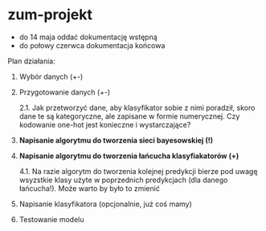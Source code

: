 # zum-projekt

- do 14 maja oddać dokumentację wstępną
- do połowy czerwca dokumentacja końcowa

Plan działania:
1. Wybór danych (+-)
2. Przygotowanie danych (+-)
   
   2.1. Jak przetworzyć dane, aby klasyfikator sobie z nimi poradził, skoro dane te są kategoryczne, ale zapisane w formie numerycznej. Czy kodowanie one-hot jest konieczne i wystarczające?
3. **Napisanie algorytmu do tworzenia sieci bayesowskiej (!)**
4. **Napisanie algorytmu do tworzenia łańcucha klasyfiakatorów (+)**

    4.1. Na razie algorytm do tworzenia kolejnej predykcji bierze pod uwagę wsyzstkie klasy użyte w poprzednich predykcjach (dla danego łańcucha!). Może warto by było to zmienić    
5. Napisanie klasyfikatora (opcjonalnie, już coś mamy)
6. Testowanie modelu